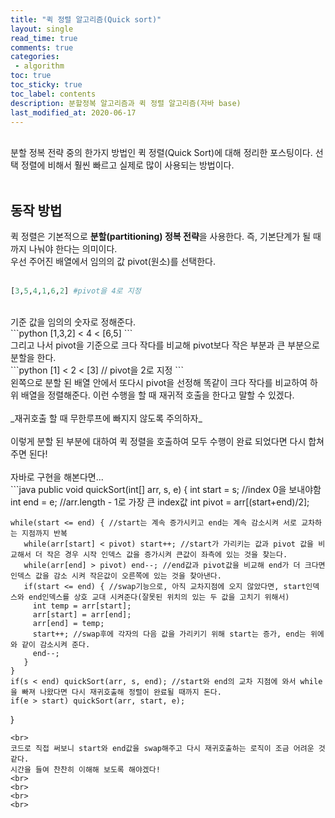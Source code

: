 ```yaml
---
title: "퀵 정렬 알고리즘(Quick sort)"
layout: single    
read_time: true    
comments: true   
categories: 
 - algorithm  
toc: true    
toc_sticky: true    
toc_label: contents    
description: 분할정복 알고리즘과 퀵 정렬 알고리즘(자바 base)
last_modified_at: 2020-06-17   
---   
```

<br>  
분할 정복 전략 중의 한가지 방법인 퀵 정렬(Quick Sort)에 대해 정리한 포스팅이다. 선택 정렬에 비해서 훨씬 빠르고 실제로 많이 사용되는 방법이다.   
<br>
<br>  

## 동작 방법
퀵 정렬은 기본적으로 **분할(partitioning) 정복 전략**을 사용한다. 즉, 기본단계가 될 때까지 나눠야 한다는 의미이다.   
우선 주어진 배열에서 임의의 값 pivot(원소)를 선택한다.   
<br>
```python
[3,5,4,1,6,2] #pivot을 4로 지정
```
<br>
기준 값을 임의의 숫자로 정해준다. 
<br>
```python
[1,3,2] < 4 < [6,5] 
```
<br>
그리고 나서 pivot을 기준으로 크다 작다를 비교해 pivot보다 작은 부분과 큰 부분으로 분할을 한다.
<br>
```python
[1] < 2 < [3]  // pivot을 2로 지정
```
<br>  
왼쪽으로 분할 된 배열 안에서 또다시 pivot을 선정해 똑같이 크다 작다를 비교하여 하위 배열을 정렬해준다.  
이런 수행을 할 때 재귀적 호출을 한다고 말할 수 있겠다.   
<br>
<br>
_재귀호출 할 때 무한루프에 빠지지 않도록 주의하자_
<br>
<br>
이렇게 분할 된 부분에 대하여 퀵 정렬을 호출하여 모두 수행이 완료 되었다면 다시 합쳐주면 된다!
<br>
<br>
자바로 구현을 해본다면...
<br>
```java
  public void quickSort(int[] arr, s, e) {
    int start = s; //index 0을 보내야함
    int end = e; //arr.length - 1로 가장 큰 index값 
    int pivot = arr[(start+end)/2];
    
    while(start <= end) { //start는 계속 증가시키고 end는 계속 감소시켜 서로 교차하는 지점까지 반복
       while(arr[start] < pivot) start++; //start가 가리키는 값과 pivot 값을 비교해서 더 작은 경우 시작 인덱스 값을 증가시켜 큰값이 좌측에 있는 것을 찾는다.
       while(arr[end] > pivot) end--; //end값과 pivot값을 비교해 end가 더 크다면 인덱스 값을 감소 시켜 작은값이 오른쪽에 있는 것을 찾아낸다.  
       if(start <= end) { //swap기능으로, 아직 교차지점에 오지 않았다면, start인덱스와 end인덱스를 상호 교대 시켜준다(잘못된 위치의 있는 두 값을 고치기 위해서)
         int temp = arr[start];
         arr[start] = arr[end];
         arr[end] = temp;
         start++; //swap후에 각자의 다음 값을 가리키기 위해 start는 증가, end는 위에와 같이 감소시켜 준다.  
         end--;
       }
    }
    if(s < end) quickSort(arr, s, end); //start와 end의 교차 지점에 와서 while을 빠져 나왔다면 다시 재귀호출해 정렬이 완료될 때까지 돈다.   
    if(e > start) quickSort(arr, start, e);
  }
```
<br>
코드로 직접 써보니 start와 end값을 swap해주고 다시 재귀호출하는 로직이 조금 어려운 것 같다.   
시간을 들여 찬찬히 이해해 보도록 해야겠다!  
<br>
<br>
<br>
<br>









